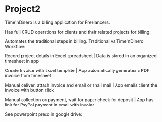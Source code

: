 # Project2

Time'nDinero is a billing application for Freelancers.

Has full CRUD operations for clients and their related projects for billing.

Automates the traditional steps in billing.
Traditional vs Time'nDinero Workflow:

Record project details in Excel spreadsheet | Data is stored in an organized timesheet in app

Create Invoice with Excel template | App automatically generates a PDF invoice from timesheet

Manual deliver, attach invoice and email or snail mail | App emails client the invoice with button click

Manual collection on payment, wait for paper check for deposit | App has link for PayPal payment in email with invoice

See powerpoint preso in google drive:
